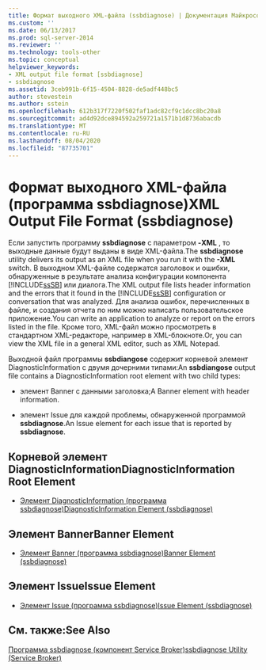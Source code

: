 ```yaml
---
title: Формат выходного XML-файла (ssbdiagnose) | Документация Майкрософт
ms.custom: ''
ms.date: 06/13/2017
ms.prod: sql-server-2014
ms.reviewer: ''
ms.technology: tools-other
ms.topic: conceptual
helpviewer_keywords:
- XML output file format [ssbdiagnose]
- ssbdiagnose
ms.assetid: 3ceb991b-6f15-4504-8828-de5adf448bc5
author: stevestein
ms.author: sstein
ms.openlocfilehash: 612b317f7220f502faf1adc82cf9c1dcc8bc20a8
ms.sourcegitcommit: ad4d92dce894592a259721a1571b1d8736abacdb
ms.translationtype: MT
ms.contentlocale: ru-RU
ms.lasthandoff: 08/04/2020
ms.locfileid: "87735701"
---
```

# <a name="xml-output-file-format-ssbdiagnose"></a><span data-ttu-id="05804-102">Формат выходного XML-файла (программа ssbdiagnose)</span><span class="sxs-lookup"><span data-stu-id="05804-102">XML Output File Format (ssbdiagnose)</span></span>
  <span data-ttu-id="05804-103">Если запустить программу **ssbdiagnose** с параметром **-XML** , то выходные данные будут выданы в виде XML-файла.</span><span class="sxs-lookup"><span data-stu-id="05804-103">The **ssbdiagnose** utility delivers its output as an XML file when you run it with the **-XML** switch.</span></span> <span data-ttu-id="05804-104">В выходном XML-файле содержатся заголовок и ошибки, обнаруженные в результате анализа конфигурации компонента [!INCLUDE[ssSB](../../includes/sssb-md.md)] или диалога.</span><span class="sxs-lookup"><span data-stu-id="05804-104">The XML output file lists header information and the errors that it found in the [!INCLUDE[ssSB](../../includes/sssb-md.md)] configuration or conversation that was analyzed.</span></span> <span data-ttu-id="05804-105">Для анализа ошибок, перечисленных в файле, и создания отчета по ним можно написать пользовательское приложение.</span><span class="sxs-lookup"><span data-stu-id="05804-105">You can write an application to analyze or report on the errors listed in the file.</span></span> <span data-ttu-id="05804-106">Кроме того, XML-файл можно просмотреть в стандартном XML-редакторе, например в XML-блокноте.</span><span class="sxs-lookup"><span data-stu-id="05804-106">Or, you can view the XML file in a general XML editor, such as XML Notepad.</span></span>  
  
 <span data-ttu-id="05804-107">Выходной файл программы **ssbdiangose** содержит корневой элемент DiagnosticInformation с двумя дочерними типами:</span><span class="sxs-lookup"><span data-stu-id="05804-107">An **ssbdiangose** output file contains a DiagnosticInformation root element with two child types:</span></span>  
  
-   <span data-ttu-id="05804-108">элемент Banner с данными заголовка;</span><span class="sxs-lookup"><span data-stu-id="05804-108">A Banner element with header information.</span></span>  
  
-   <span data-ttu-id="05804-109">элемент Issue для каждой проблемы, обнаруженной программой **ssbdiagnose**.</span><span class="sxs-lookup"><span data-stu-id="05804-109">An Issue element for each issue that is reported by **ssbdiagnose**.</span></span>  
  
## <a name="diagnosticinformation-root-element"></a><span data-ttu-id="05804-110">Корневой элемент DiagnosticInformation</span><span class="sxs-lookup"><span data-stu-id="05804-110">DiagnosticInformation Root Element</span></span>  
  
-   [<span data-ttu-id="05804-111">Элемент DiagnosticInformation (программа ssbdiagnose)</span><span class="sxs-lookup"><span data-stu-id="05804-111">DiagnosticInformation Element &#40;ssbdiagnose&#41;</span></span>](diagnosticinformation-element-ssbdiagnose.md)  
  
## <a name="banner-element"></a><span data-ttu-id="05804-112">Элемент Banner</span><span class="sxs-lookup"><span data-stu-id="05804-112">Banner Element</span></span>  
  
-   [<span data-ttu-id="05804-113">Элемент Banner (программа ssbdiagnose)</span><span class="sxs-lookup"><span data-stu-id="05804-113">Banner Element &#40;ssbdiagnose&#41;</span></span>](banner-element-ssbdiagnose.md)  
  
## <a name="issue-element"></a><span data-ttu-id="05804-114">Элемент Issue</span><span class="sxs-lookup"><span data-stu-id="05804-114">Issue Element</span></span>  
  
-   [<span data-ttu-id="05804-115">Элемент Issue (программа ssbdiagnose)</span><span class="sxs-lookup"><span data-stu-id="05804-115">Issue Element &#40;ssbdiagnose&#41;</span></span>](issue-element-ssbdiagnose.md)  
  
## <a name="see-also"></a><span data-ttu-id="05804-116">См. также:</span><span class="sxs-lookup"><span data-stu-id="05804-116">See Also</span></span>  
 [<span data-ttu-id="05804-117">Программа ssbdiagnose (компонент Service Broker)</span><span class="sxs-lookup"><span data-stu-id="05804-117">ssbdiagnose Utility &#40;Service Broker&#41;</span></span>](ssbdiagnose-utility-service-broker.md)  
  
  
